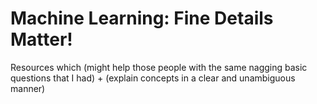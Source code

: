 # Machine Learning: Fine Details Matter!
Resources which (might help those people with the same nagging basic questions that I had) + (explain concepts in a clear and unambiguous manner)

